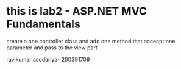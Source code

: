 <h1>this is lab2 - ASP.NET MVC Fundamentals</h1>
<p>create a one controller class and add one method that acceapt one parameter and pass to the view part</p>

<p>ravikumar asodariya- 200391709</p>